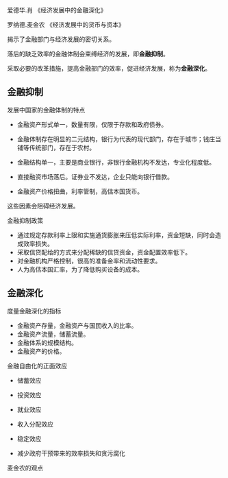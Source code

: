 爱德华.肖 《经济发展中的金融深化》

罗纳德.麦金农 《经济发展中的货币与资本》

揭示了金融部门与经济发展的密切关系。

落后的缺乏效率的金融体制会束缚经济的发展，即**金融抑制**。

采取必要的改革措施，提高金融部门的效率，促进经济发展，称为**金融深化**。

## 金融抑制

发展中国家的金融体制的特点

+ 金融资产形式单一，数量有限，仅限于存款和政府债券。
+ 金融体制存在明显的二元结构，银行为代表的现代部门，存在于城市；钱庄当铺等传统部门，存在于农村。
+ 金融结构单一，主要是商业银行，非银行金融机构不发达，专业化程度低。
+ 直接融资市场落后。证券业不发达，企业只能向银行借款。

+ 金融资产价格扭曲，利率管制，高估本国货币。

这些因素会阻碍经济发展。

金融抑制政策

+ 通过规定存款利率上限和实施通货膨胀来压低实际利率，资金短缺，同时会造成效率损失。
+ 采取信贷配给的方式来分配稀缺的信贷资金，资金配置效率低下。
+ 对金融机构严格控制，很高的准备金率和流动性要求。
+ 人为高估本国汇率，为了降低购买设备的成本。



## 金融深化

度量金融深化的指标

+ 金融资产存量，金融资产与国民收入的比率。
+ 金融资产流量，储蓄流量。
+ 金融体系的规模结构。
+ 金融资产的价格。



金融自由化的正面效应

+ 储蓄效应
+ 投资效应
+ 就业效应
+ 收入分配效应
+ 稳定效应

+ 减少政府干预带来的效率损失和贪污腐化



麦金农的观点

